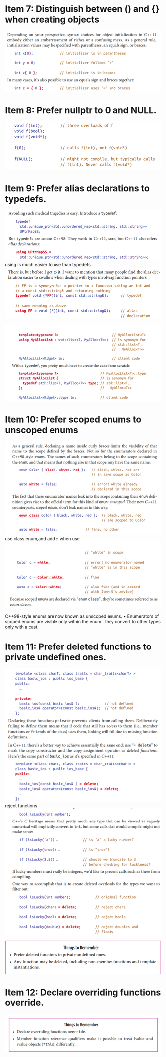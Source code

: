 
# Item 7: Distinguish between () and {} when creating objects
![Alt text](image-10.png)

# Item 8: Prefer nullptr to 0 and NULL.

![Alt text](image-11.png)

# Item 9: Prefer alias declarations to typedefs.
![Alt text](image-12.png)
using is much easier to use than typedefs
![Alt text](image-13.png)

![Alt text](image-14.png)

# Item 10: Prefer scoped enums to unscoped enums

![Alt text](image-15.png)
use class enum,and add :: when use
![Alt text](image-16.png)

C++98-style enums are now known as unscoped enums.
• Enumerators of scoped enums are visible only within the enum. They convert to other types only with a cast.

# Item 11: Prefer deleted functions to private undefined ones.


![Alt text](image-17.png)
reject functions
![Alt text](image-18.png)

![Alt text](image-19.png)

# Item 12: Declare overriding functions override.

![Alt text](image-20.png)


































